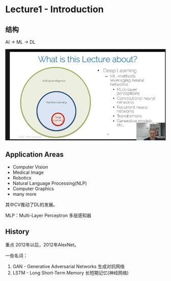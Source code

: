 # Lecture1 - Introduction

## 结构
AI -> ML -> DL

![alt text](_attachments/Lecture1-Introduction/image.png)

## Application Areas
- Computer Vision
- Medical Image
- Robotics
- Natural Language Processing(NLP)
- Computer Graphics
- many more

其中CV推动了DL的发展。

MLP：Multi-Layer Perceptron 多层感知器

## History
重点 2012年以后，2012年AlexNet。

一些名词：
1. GAN - Generative Adversarial Networks 生成对抗网络
2. LSTM - Long Short-Term Memory 长短期记忆(神经网络)